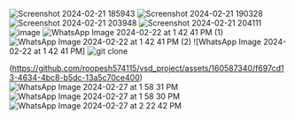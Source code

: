 ![Screenshot 2024-02-21 185943](https://github.com/roopesh574115/vsd_project/assets/160587340/e510d60f-0715-4389-8d15-3f94bf4f207c)
![Screenshot 2024-02-21 190328](https://github.com/roopesh574115/vsd_project/assets/160587340/e9fab8e6-095d-4a91-acad-6099dc8d323d)
![Screenshot 2024-02-21 203948](https://github.com/roopesh574115/vsd_project/assets/160587340/f335e012-6e08-4e94-a8e0-b1516390b4ce)
![Screenshot 2024-02-21 204111](https://github.com/roopesh574115/vsd_project/assets/160587340/bcac9ce8-79d4-4065-a4eb-6f245483cb63)
![image](https://github.com/roopesh574115/vsd_project/assets/160587340/5f24380a-428d-4efe-938c-3a6117054ac1)
 ![WhatsApp Image 2024-02-22 at 1 42 41 PM (1)](https://github.com/roopesh574115/vsd_project/assets/160587340/7f64b9a8-72f9-4510-b60e-f61e6861a98d)
![WhatsApp Image 2024-02-22 at 1 42 41 PM (2)](https://github.com/roopesh574115/vsd_project/assets/160587340/37f6b3a5-0d14-4607-82f0-5b139d4ea2d2)
![WhatsApp Image 2024-02-22 at 1 42 41 PM]
![git clone](https://github.com/roopesh574115/vsd_project/assets/160587340/c7dae347-6257-470f-ab41-5f9781ab2af1)

(https://github.com/roopesh574115/vsd_project/assets/160587340/f697cd13-4634-4bc8-b5dc-13a5c70ce400)
![WhatsApp Image 2024-02-27 at 1 58 31 PM](https://github.com/roopesh574115/vsd_project/assets/160587340/e6a976af-9d24-420f-b423-b298775089a0)
![WhatsApp Image 2024-02-27 at 1 58 30 PM](https://github.com/roopesh574115/vsd_project/assets/160587340/e58b136d-f70b-43ed-84b5-1c8d13b05d9d)
![WhatsApp Image 2024-02-27 at 2 22 42 PM](https://github.com/roopesh574115/vsd_project/assets/160587340/9703f9d5-310b-4498-b1ee-2091436f14e8)
